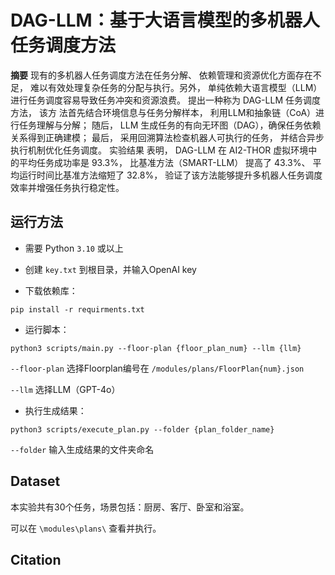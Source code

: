 # DAG-LLM：基于大语言模型的多机器人任务调度方法

**摘要** 现有的多机器人任务调度方法在任务分解、 依赖管理和资源优化方面存在不足， 难以有效处理复杂任务的分配与执行。另外， 单纯依赖大语言模型（LLM） 进行任务调度容易导致任务冲突和资源浪费。 提出一种称为 DAG-LLM 任务调度方法， 该方
法首先结合环境信息与任务分解样本， 利用LLM和抽象链（CoA）进行任务理解与分解； 随后， LLM 生成任务的有向无环图（DAG），确保任务依赖关系得到正确建模； 最后， 采用回溯算法检查机器人可执行的任务， 并结合异步执行机制优化任务调度。 实验结果
表明， DAG-LLM 在 AI2-THOR 虚拟环境中的平均任务成功率是 93.3%， 比基准方法（SMART-LLM） 提高了 43.3%、 平均运行时间比基准方法缩短了 32.8%， 验证了该方法能够提升多机器人任务调度效率并增强任务执行稳定性。

## 运行方法

* 需要 Python `3.10` 或以上

* 创建 `key.txt` 到根目录，并输入OpenAI key

* 下载依赖库：
```commandline
pip install -r requirments.txt
```

* 运行脚本：
```commandline
python3 scripts/main.py --floor-plan {floor_plan_num} --llm {llm}
```
`--floor-plan` 选择Floorplan编号在 `/modules/plans/FloorPlan{num}.json`

`--llm` 选择LLM（GPT-4o）

* 执行生成结果：
```commandline
python3 scripts/execute_plan.py --folder {plan_folder_name}
```

`--folder` 输入生成结果的文件夹命名

## Dataset

本实验共有30个任务，场景包括：厨房、客厅、卧室和浴室。

可以在 `\modules\plans\` 查看并执行。

## Citation

